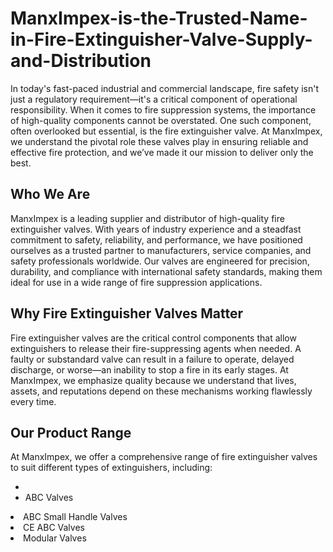 <h1>ManxImpex-is-the-Trusted-Name-in-Fire-Extinguisher-Valve-Supply-and-Distribution</h1>
In today's fast-paced industrial and commercial landscape, fire safety isn't just a regulatory requirement—it's a critical component of operational responsibility. When it comes to fire suppression systems, the importance of high-quality components cannot be overstated. One such component, often overlooked but essential, is the fire extinguisher valve. At ManxImpex, we understand the pivotal role these valves play in ensuring reliable and effective fire protection, and we’ve made it our mission to deliver only the best.<br>
<h2>Who We Are</h2>
ManxImpex is a leading supplier and distributor of high-quality fire extinguisher valves. With years of industry experience and a steadfast commitment to safety, reliability, and performance, we have positioned ourselves as a trusted partner to manufacturers, service companies, and safety professionals worldwide. Our valves are engineered for precision, durability, and compliance with international safety standards, making them ideal for use in a wide range of fire suppression applications.<br>
<h2>Why Fire Extinguisher Valves Matter</h2>
Fire extinguisher valves are the critical control components that allow extinguishers to release their fire-suppressing agents when needed. A faulty or substandard valve can result in a failure to operate, delayed discharge, or worse—an inability to stop a fire in its early stages. At ManxImpex, we emphasize quality because we understand that lives, assets, and reputations depend on these mechanisms working flawlessly every time.<br>
<h2>Our Product Range</h2>
At ManxImpex, we offer a comprehensive range of fire extinguisher valves to suit different types of extinguishers, including:<br>
<ul><li>
<li>ABC Valves</ul>
<li>ABC Small Handle Valves</li>
<li>CE ABC Valves</li>
<li>Modular  Valves</li>
